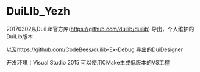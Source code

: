 # DuiLIb_Yezh
 20170302从DuiLib官方库(https://github.com/duilib/duilib) 导出，个人维护的DuiLib版本
  		  
 以及https://github.com/CodeBees/duilib-Ex-Debug 导出的DuiDesigner
  		  
 开发环境：Visual Studio 2015  可以使用CMake生成低版本的VS工程
